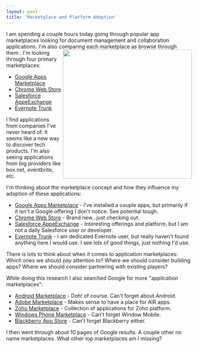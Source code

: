 ```yaml
---
layout: post
title: 'Marketplace and Platform Adoption'
---
```

I am spending a couple hours today going through popular app marketplaces looking for document management and collaboration applications. I'm also comparing each marketplace as browse through them..
<img src="http://kinlane-productions.s3.amazonaws.com/google/chrome-web-store.jpg" alt="" width="350" align="right" />
I'm looking through four primary marketplaces:
<ul class="mainlist">
	<li><a href="http://www.google.com/enterprise/marketplace/" target="_blank">Google Apps Marketplace</a></li>
	<li><a href="https://chrome.google.com/webstore" target="_blank">Chrome Web Store</a></li>
	<li><a href="http://sites.force.com/appexchange/home" target="_blank">Salesforce AppeExchange</a></li>
	<li><a href="www.evernote.com/about/trunk/%20" target="_blank">Evernote Trunk</a></li>
</ul>
I find applications from companies I've never heard of. It seems like a new way to discover tech products. I'm also seeing applications from big providers like box.net, eventbrite, etc.<p></p>
I'm thinking about the marketplace concept and how they influence my adoption of these applications:
<ul class="mainlist">
	<li><a href="http://www.google.com/enterprise/marketplace/" target="_blank">Google Apps Marketplace</a> - I've installed a couple apps, but primarily if it isn't a Google offering I don't notice. See potential tough.</li>
	<li><a href="https://chrome.google.com/webstore" target="_blank">Chrome Web Store</a> - Brand new...just checking out.</li>
	<li><a href="http://sites.force.com/appexchange/home" target="_blank">Salesforce AppeExchange</a> - Interesting offerings and platform, but I am not a daily Salesforce user or developer.</li>
	<li><a href="www.evernote.com/about/trunk/ " target="_blank">Evernote Trunk</a> - I am dedicated Evernote user, but really haven't found anything here I would use. I see lots of good things, just nothing I'd use.</li>
</ul>
There is lots to think about when it comes to application marketplaces: Which ones we should pay attention to? Where we should consider building apps? Where we should consider partnering with existing players?<p></p>
While doing this research I also searched Google for more "application marketplaces":
<ul class="mainlist">
	<li><a href="http://www.android.com/market/#app=basesign.alltie" target="_blank">Android Marketplace</a> - Doh! of course. Can't forget about Android.</li>
	<li><a href="http://www.adobe.com/cfusion/marketplace/index.cfm?event=marketplace.home&amp;marketplaceid=1" target="_blank">Adobe Marketplace</a> - Makes sense to have a place for AIR apps.</li>
	<li><a href="https://creator.zoho.com/marketplace" target="_blank">Zoho Marketplace</a> - Collection of applications for Zoho platform.</li>
	<li><a href="http://marketplace.windowsphone.com/Default.aspx" target="_blank">Windows Phone Marketplace</a> - Can't forget Window Mobile.</li>
	<li><a href="http://appworld.blackberry.com/webstore/" target="_blank">Blackberry App Store</a> - Can't forget Blackberry either.</li>
</ul>
I then went through about 10 pages of Google results. A couple other no name marketplaces. What other top marketplaces am I missing?